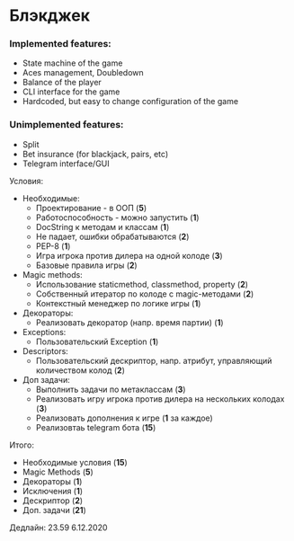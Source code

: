# Блэкджек


### Implemented features:
- State machine of the game
- Aces management, Doubledown
- Balance of the player
- CLI interface for the game
- Hardcoded, but easy to change configuration of the game

### Unimplemented features:
- Split
- Bet insurance (for blackjack, pairs, etc)
- Telegram interface/GUI




Условия:
- Необходимые:
    - Проектирование - в ООП (**5**)
    - Работоспособность - можно запустить (**1**)
    - DocString к методам и классам (**1**)
    - Не падает, ошибки обрабатываются (**2**)
    - PEP-8 (**1**)
    - Игра игрока против дилера на одной колоде (**3**)
    - Базовые правила игры (**2**)
- Magic methods:
    - Использование staticmethod, classmethod, property (**2**)
    - Собственный итератор по колоде с magic-методами (**2**)
    - Контекстный менеджер по логике игры (**1**)
- Декораторы:
    - Реализовать декоратор (напр. время партии) (**1**)
- Exceptions:
    - Пользовательский Exception (**1**)
- Descriptors:
    - Пользовательский дескриптор, напр. атрибут, управляющий количеством колод (**2**)
- Доп задачи:
    - Выполнить задачи по метаклассам (**3**)
    - Реализовать игру игрока против дилера на нескольких колодах (**3**)
    - Реализовать дополнения к игре (**1** за каждое)
    - Реализовтаь telegram бота (**15**)


Итого:
- Необходимые условия (**15**)
- Magic Methods (**5**)
- Декораторы (**1**)
- Исключения (**1**)
- Дескриптор (**2**)
- Доп. задачи (**21**)

Дедлайн:
    23.59 6.12.2020
